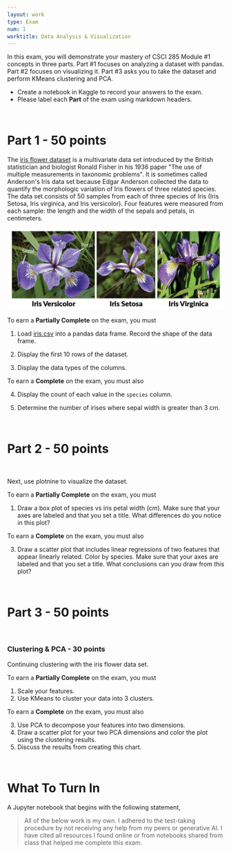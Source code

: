 ```yaml
---
layout: work
type: Exam
num: 1
worktitle: Data Analysis & Visualization
---
```


In this exam, you will demonstrate your mastery of CSCI 285 Module #1 concepts in three parts. Part #1 focuses on analyzing a dataset with pandas. Part #2 focuses on visualizing it. Part #3 asks you to take the dataset and perform KMeans clustering and PCA.

* Create a notebook in Kaggle to record your answers to the exam.
* Please label each **Part** of the exam using markdown headers. 

<br />

# Part 1 - 50 points

The [iris flower dataset](https://www.kaggle.com/datasets/arshid/iris-flower-dataset) is a multivariate data set introduced by the British statistician and biologist Ronald Fisher in his 1936 paper "The use of multiple measurements in taxonomic problems". It is sometimes called Anderson's Iris data set because Edgar Anderson collected the data to quantify the morphologic variation of Iris flowers of three related species. The data set consists of 50 samples from each of three species of Iris (Iris Setosa, Iris virginica, and Iris versicolor). Four features were measured from each sample: the length and the width of the sepals and petals, in centimeters.


<img src="../assets/images/iris.png" alt="" width="600"/>

To earn a **Partially Complete** on the exam, you must 

1. Load [iris.csv](../data/iris.csv) into a pandas data frame. Record the shape of the data frame. 

2. Display the first 10 rows of the dataset.

3. Display the data types of the columns.

To earn a **Complete** on the exam, you must also 

4. Display the count of each value in the `species` column. 

5. Determine the number of irises where sepal width is greater than 3 cm. 

<br />

# Part 2 - 50 points

<br />

Next, use plotnine to visualize the dataset.

To earn a **Partially Complete** on the exam, you must 

1. Draw a box plot of species vs iris petal width (cm). Make sure that your axes are labeled and that you set a title. What differences do you notice in this plot? 

To earn a **Complete** on the exam, you must also 

3. Draw a scatter plot that includes linear regressions of two features that appear linearly related. Color by species. Make sure that your axes are labeled and that you set a title. What conclusions can you draw from this plot?

<br />

# Part 3 - 50 points

<br />

### Clustering & PCA - 30 points

Continuing clustering with the iris flower data set.

To earn a **Partially Complete** on the exam, you must 

1. Scale your features.
2. Use KMeans to cluster your data into 3 clusters.

To earn a **Complete** on the exam, you must also 

3. Use PCA to decompose your features into two dimensions.
4. Draw a scatter plot for your two PCA dimensions and color the plot using the clustering results.
5. Discuss the results from creating this chart. 

<br />

# What To Turn In

A Jupyter notebook that begins with the following statement, 

> All of the below work is my own. I adhered to the test-taking procedure by not receiving any help from my peers or generative AI. I have cited all resources I found online or from notebooks shared from class that helped me complete this exam.

<br />